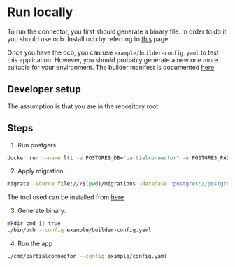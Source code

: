 # Run locally

To run the connector, you first should generate a binary file. In order to do it
you should use ocb. Install ocb by referring to [this](https://opentelemetry.io/docs/collector/custom-collector/#step-1---install-the-builder) page.

Once you have the ocb, you can use `example/builder-config.yaml` to test this application.
However, you should probably generate a new one more suitable for your environment.
The builder manifest is documented [here](https://opentelemetry.io/docs/collector/custom-collector/#step-2---create-a-builder-manifest-file)

## Developer setup

The assumption is that you are in the repository root.

## Steps
1. Run postgers
```bash
docker run --name ltt -e POSTGRES_DB="partialconnector" -e POSTGRES_PASSWORD=test -d -p 40444:5432 --rm postgres:latest
```
2. Apply migration:
```bash
migrate -source file:///$(pwd)/migrations -database "postgres://postgres:test@localhost:40444/partialconnector?sslmode=disable" up
```
The tool used can be installed from [here](https://github.com/golang-migrate/migrate/tree/master/cmd/migrate)

3. Generate binary:

```bash
mkdir cmd || true
./bin/ocb --config example/builder-config.yaml
```

4. Run the app

```bash
./cmd/partialconnector --config example/config.yaml
```
